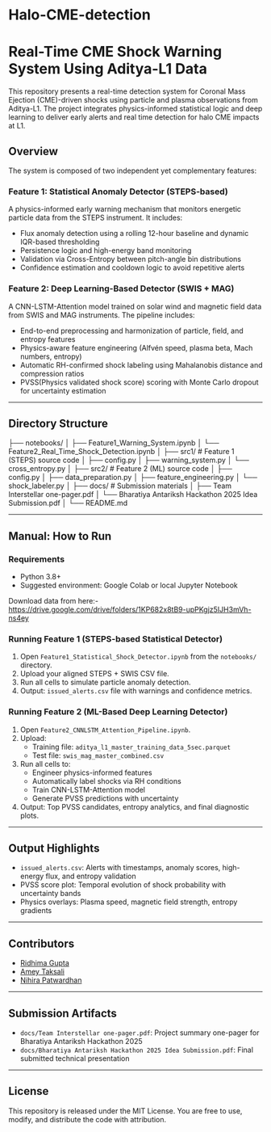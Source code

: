# Halo-CME-detection
# Real-Time CME Shock Warning System Using Aditya-L1 Data

This repository presents a real-time detection system for Coronal Mass Ejection (CME)-driven shocks using particle and plasma observations from Aditya-L1. The project integrates physics-informed statistical logic and deep learning to deliver early alerts and real time detection for halo CME impacts at L1.

## Overview

The system is composed of two independent yet complementary features:

### Feature 1: Statistical Anomaly Detector (STEPS-based)

A physics-informed early warning mechanism that monitors energetic particle data from the STEPS instrument. It includes:
- Flux anomaly detection using a rolling 12-hour baseline and dynamic IQR-based thresholding
- Persistence logic and high-energy band monitoring
- Validation via Cross-Entropy between pitch-angle bin distributions
- Confidence estimation and cooldown logic to avoid repetitive alerts

### Feature 2: Deep Learning-Based Detector (SWIS + MAG)

A CNN-LSTM-Attention model trained on solar wind and magnetic field data from SWIS and MAG instruments. The pipeline includes:
- End-to-end preprocessing and harmonization of particle, field, and entropy features
- Physics-aware feature engineering (Alfvén speed, plasma beta, Mach numbers, entropy)
- Automatic RH-confirmed shock labeling using Mahalanobis distance and compression ratios
- PVSS(Physics validated shock score) scoring with Monte Carlo dropout for uncertainty estimation

---

## Directory Structure

├── notebooks/
│ ├── Feature1_Warning_System.ipynb
│ └── Feature2_Real_Time_Shock_Detection.ipynb
│
├── src1/ # Feature 1 (STEPS) source code
│ ├── config.py
│ ├── warning_system.py
│ └── cross_entropy.py
│
├── src2/ # Feature 2 (ML) source code
│ ├── config.py
│ ├── data_preparation.py
│ ├── feature_engineering.py
│ └── shock_labeler.py
│
├── docs/ # Submission materials
│ ├── Team Interstellar one-pager.pdf
│ └── Bharatiya Antariksh Hackathon 2025 Idea Submission.pdf
│
└── README.md


---

## Manual: How to Run

### Requirements
- Python 3.8+
- Suggested environment: Google Colab or local Jupyter Notebook

Download data from here:- https://drive.google.com/drive/folders/1KP682x8tB9-upPKgjz5IJH3mVh-ns4ey

### Running Feature 1 (STEPS-based Statistical Detector)

1. Open `Feature1_Statistical_Shock_Detector.ipynb` from the `notebooks/` directory.
2. Upload your aligned STEPS + SWIS CSV file.
3. Run all cells to simulate particle anomaly detection.
4. Output: `issued_alerts.csv` file with warnings and confidence metrics.

### Running Feature 2 (ML-Based Deep Learning Detector)

1. Open `Feature2_CNNLSTM_Attention_Pipeline.ipynb`.
2. Upload:
   - Training file: `aditya_l1_master_training_data_5sec.parquet`
   - Test file: `swis_mag_master_combined.csv`
3. Run all cells to:
   - Engineer physics-informed features
   - Automatically label shocks via RH conditions
   - Train CNN-LSTM-Attention model
   - Generate PVSS predictions with uncertainty
4. Output: Top PVSS candidates, entropy analytics, and final diagnostic plots.

---

## Output Highlights

- `issued_alerts.csv`: Alerts with timestamps, anomaly scores, high-energy flux, and entropy validation
- PVSS score plot: Temporal evolution of shock probability with uncertainty bands
- Physics overlays: Plasma speed, magnetic field strength, entropy gradients

---

## Contributors

- [Ridhima Gupta](https://github.com/guptaridhima06)
- [Amey Taksali](https://github.com/CIPHERclux)
- [Nihira Patwardhan](https://github.com/Nihira8006)

---

## Submission Artifacts

- `docs/Team Interstellar one-pager.pdf`: Project summary one-pager for Bharatiya Antariksh Hackathon 2025
- `docs/Bharatiya Antariksh Hackathon 2025 Idea Submission.pdf`: Final submitted technical presentation

---

## License

This repository is released under the MIT License. You are free to use, modify, and distribute the code with attribution.



